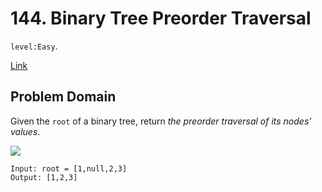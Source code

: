 # 144. Binary Tree Preorder Traversal

`level:Easy`.

[Link](https://leetcode.com/problems/binary-tree-preorder-traversal/)

## Problem Domain

Given the `root` of a binary tree, return _the preorder traversal of its nodes' values_.

![](https://assets.leetcode.com/uploads/2020/09/15/inorder_1.jpg)

```
Input: root = [1,null,2,3]
Output: [1,2,3]
```

